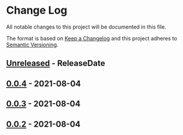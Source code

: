 # Change Log
All notable changes to this project will be documented in this file.

The format is based on [Keep a Changelog](http://keepachangelog.com/)
and this project adheres to [Semantic Versioning](http://semver.org/).

<!-- next-header -->
## [Unreleased] - ReleaseDate

## [0.0.4] - 2021-08-04

## [0.0.3] - 2021-08-04

## [0.0.2] - 2021-08-04

<!-- next-url -->
[Unreleased]: https://github.com/epage/git-stack/compare/concolor-clap-v0.0.4...HEAD
[0.0.4]: https://github.com/epage/git-stack/compare/concolor-clap-v0.0.3...concolor-clap-v0.0.4
[0.0.3]: https://github.com/epage/git-stack/compare/concolor-clap-v0.0.2...concolor-clap-v0.0.3
[0.0.2]: https://github.com/rust-cli/concolor/compare/847670646de39fde558bed176b748562ab6157e2...concolor-clap-v0.0.2
